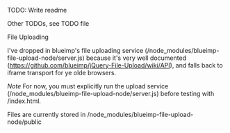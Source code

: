 TODO: Write readme


Other TODOs, see TODO file

File Uploading

I've dropped in blueimp's file uploading service (/node_modules/blueimp-file-upload-node/server.js) because it's very well documented (https://github.com/blueimp/jQuery-File-Upload/wiki/API), and falls back to iframe transport for ye olde browsers. 

*Note* For now, you must explicitly run the upload service (/node_modules/blueimp-file-upload-node/server.js) before testing with /index.html.

Files are currently stored in /node_modules/blueimp-file-upload-node/public